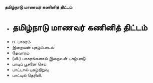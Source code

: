 **தமிழ்நாடு மாணவர் கணினித் திட்டம்**
- # தமிழ்நாடு மாணவர் கணினித் திட்டம்
- n. பாசுரம்
- இறைவன் புகழ்ப்பாடல்
- தேவாரம்
- (வி.) பாசுரங்களால் இறைவன் புகழ்பாடு
- பாடிப் பூசனை செய்
- பாட்டால் புகழ்நிறுவு
- பாட்டில் தெரிவி.

